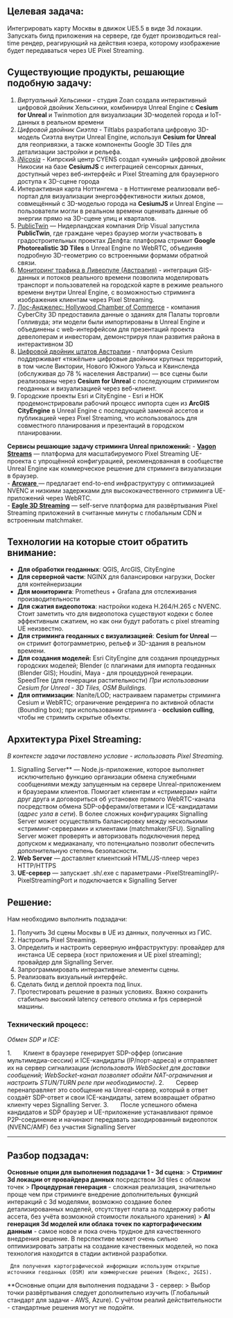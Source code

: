 ## **Целевая задача:** 
Интегрировать карту Москвы в движок UE5.5 в виде 3d локации. 
Запускать билд приложения на сервере, где будет производиться real-time рендер, реагирующий на действия юзера, которому изображение будет передаваться через UE Pixel Streaming.

## **Существующие продукты, решающие подобную задачу:** 
1. *Виртуальный Хельсинки* - студия Zoan создала интерактивный цифровой двойник Хельсинки, комбинируя Unreal Engine с **Cesium for Unreal** и Twinmotion для визуализации 3D-моделей города и IoT-данных в реальном времени​
2. *Цифровой двойник Сиэтла* - Tiltlabs разработала цифровую 3D-модель Сиэтла внутри Unreal Engine, используя **Cesium for Unreal** для геопривязки, а также компоненты Google 3D Tiles для детализации застройки и рельефа.
3. [*iNicosia*](https://cesium.com/blog/2023/03/30/smart-city-infrastructure-in-cesiumjs-connecting-nicosia/)  - Кипрский центр CYENS создал «умный» цифровой двойник Никосии на базе **CesiumJS** с интеграцией сенсорных данных, доступный через веб-интерфейс и Pixel Streaming для браузерного доступа к 3D-сцене города
4. Интерактивная карта Ноттингема - в Ноттингеме реализовали веб-портал для визуализации энергоэффективности жилых домов, совмещённый с 3D-моделью города на **CesiumJS** и Unreal Engine — пользователи могли в реальном времени оценивать данные об энергии прямо на 3D-сцене улиц и кварталов​.
5. [PublicTwin](https://cesium.com/blog/2024/07/09/drip-visual-enables-public-participation-in-urban-planning-with-cesium/?utm_source=chatgpt.com) — Нидерландская компания Drip Visual запустила **PublicTwin**, где граждане через браузер могли участвовать в градостроительных проектах Делфта: платформа стримит **Google Photorealistic 3D Tiles** в Unreal Engine по WebRTC, объединяя подробную 3D-геометрию со встроенными формами обратной связи.
6. [Мониторинг трафика в Ливерпуле (Австралия)](https://isprs-archives.copernicus.org/articles/XLVIII-4-2024/131/2024/isprs-archives-XLVIII-4-2024-131-2024.pdf?utm_source=chatgpt.com) - интеграция GIS-данных и потоков реального времени позволила моделировать транспорт и пользователей на городской карте в режиме реального времени внутри Unreal Engine, с возможностью стриминга изображения клиентам через Pixel Streaming.
7. [Лос-Анджелес: Hollywood Chamber of Commerce](https://www.planning.org/planning/2024/mar/smart-tech-to-help-build-your-citys-digital-twin/?utm_source=chatgpt.com) - компания CyberCity 3D предоставила данные о зданиях для Палаты торговли Голливуда; эти модели были импортированы в Unreal Engine и объединены с web-интерфейсом для презентаций проекта девелоперам и инвесторам, демонстрируя план развития района в интерактивном 3D​
8. [Цифровой двойник штатов Австралии](https://cesium.com/use-cases/digital-twins/?utm_source=chatgpt.com) - платформа Cesium поддерживает «тяжёлые» цифровые двойники крупных территорий, в том числе Виктории, Нового Южного Уэльса и Квинсленда (обслуживая до 78 % населения Австралии) — все сцены были реализованы через **Cesium for Unreal** с последующим стримингом геоданных и визуализацией через веб-клиент‍.
9. Городские проекты Esri и CityEngine - Esri и HOK продемонстрировали рабочий процесс импорта сцен из **ArcGIS CityEngine** в Unreal Engine с последующей заменой ассетов и публикацией через Pixel Streaming, что использовалось для совместного планирования и презентаций в городском планировании.
   
  **Сервисы решающие задачу стриминга Unreal приложений:** 
	- [**Vagon Streams**](https://forums.unrealengine.com/t/best-company-to-use-for-pixelstreaming/1139477?utm_source=chatgpt.com) — платформа для масштабируемого Pixel Streaming UE-проекта с упрощённой конфигурацией, рекомендованная в сообществе Unreal Engine как коммерческое решение для стриминга визуализации в браузер.  
	- [**Arcware** ](https://arcware.com/?utm_source=chatgpt.com)— предлагает end-to-end инфраструктуру с оптимизацией NVENC и низкими задержками для высококачественного стриминга UE-приложений через WebRTC‍​.  
	- [**Eagle 3D Streaming**](https://www.eagle3dstreaming.com/?utm_source=chatgpt.com) — self-serve платформа для развёртывания Pixel Streaming приложений в считанные минуты с глобальным CDN и встроенным matchmaker‍​.

## **Технологии на которые стоит обратить внимание:**
- **Для обработки геоданных**: QGIS, ArcGIS, CityEngine
- **Для серверной части**: NGINX для балансировки нагрузки, Docker для контейнеризации
- **Для мониторинга**: Prometheus + Grafana для отслеживания производительности
- **Для сжатия видеопотока**: настройки кодека H.264/H.265 с NVENC. Стоит заметить что для видеопотока существуют кодеки с более эффективным сжатием, но как они будут работать с pixel streaming UE неизвестно.
- **Для стриминга геоданных с визуализацией**: **Cesium for Unreal** — он стримит фотограмметрию, рельеф и 3D-здания в реальном времени.  
- **Для создания моделей:**  Esri CityEngine для создания процедурных городских моделей; Blender (с плагинами для импорта геоданных (Blender GIS); Houdini, Maya - для процедурной генерации. SpeedTree (для генерации растительности)
   *При использовании Cesium for Unreal - 3D Tiles, OSM Buildings.*
- **Для оптимизации**: Nanite/LOD; настраиваем параметры стриминга Cesium и WebRTC; ограничение рендеринга по активной области (Bounding box); при использовании стриминга - **occlusion culling**, чтобы не стримить скрытые объекты.  

## **Архитектура Pixel Streaming:**  
*В контексте задачи поставлено условие - использовать Pixel Streaming.*

1. Signalling Server** — Node.js-приложение, которое выполняет исключительно функцию организации обмена служебными сообщениями между запущенным на сервере Unreal-приложением и браузерами клиентов. Помогает клиентам и «стримерам» найти друг друга и договориться об установке прямого WebRTC-канала посредством обмена SDP-офферами/ответами и ICE-кандидатами (_адрес узла в сети_). В более сложных конфигурациях Signalling Server может осуществлять балансировку между несколькими «стриминг-серверами» и клиентами (matchmaker/SFU). Signalling Server может проверять и авторизовать подключения перед допуском к медиаканалу, что потенциально позволит обеспечить дополнительную степень безопасности.  
2. **Web Server** — доставляет клиентский HTML/JS-плеер через HTTP/HTTPS  
3. **UE-сервер** — запускает .sh/.exe с параметрами -PixelStreamingIP/-PixelStreamingPort и подключается к Signalling Server  
## **Решение:** 
 Нам необходимо выполнить подзадачи:
 1. Получить 3d сцены Москвы в UE из данных, полученных из ГИС.
 2. Настроить Pixel Streaming.
 3. Определить и настроить серверную инфраструктуру: провайдер для инстанса UE сервера (хост приложения и UE pixel streaming); провайдер для Signalling Server. 
 4. Запрограммировать интерактивные элементы сцены.
 5. Реализовать визуальный интерфейс.
 6. Сделать билд и деплой проекта под linux.
 7. Протестировать решение в разных условиях. Важно сохранить стабильно высокий latency сетевого отклика и fps серверной машины.
### **Технический процесс:**  
_Обмен SDP и ICE:_

1.       Клиент в браузере генерирует SDP-оффер (описание мультимедиа-сессии) и ICE-кандидаты (IP/порт-адреса) и отправляет их на сервер сигнализации _(использовать WebSocket для доставки сообщений; WebSocket-канал позволяет обойти NAT-ограничения и настроить STUN/TURN реле при необходимости)_.
2.       Сервер перенаправляет это сообщение на Unreal-сервер, который в ответ создаёт SDP-ответ и свои ICE-кандидаты, затем возвращает обратно клиенту через Signalling Server.
3.       После успешного обмена кандидатов и SDP браузер и UE-приложение устанавливают прямое P2P-соединение и начинают передавать закодированный видеопоток (NVENC/AMF) без участия Signalling Server


-----
## Разбор подзадач:

**Основные опции для выполнения подзадачи 1 - 3d cцена**:
	> **Стриминг 3d локации от провайдера данных** посредством 3d tiles с облаком точек
	> **Процедурная генерация** - сложная реализация, значительно проще чем при стриминге внедрение дополнительных функций интеракций с 3d моделями, возможно создание более детализированных моделей, отсутствует плата за поддержку работы ассета, без учёта возможной стоимости локального хранения)
	> **AI генерация 3d моделей или облака точек по картографическим данным** - самое новое и пока очень трудное для качественного внедрения решение. В перспективе может очень сильно оптимизировать затраты на создание качественных моделей, но пока технология находится в стадии активной разработки.  
	
	 Для получения картографической информации используем открытые источники геоданных (OSM) или коммерческие решения (Яндекс, 2GIS).  
	
**Основные опции для выполнения подзадачи 3 - сервер:
	> Выбор точки развёртывания следует дополнительно изучить (Глобальный стандарт для задачи - AWS, Azure). С учётом реалий действительности - стандартные решения могут не подойти. 


